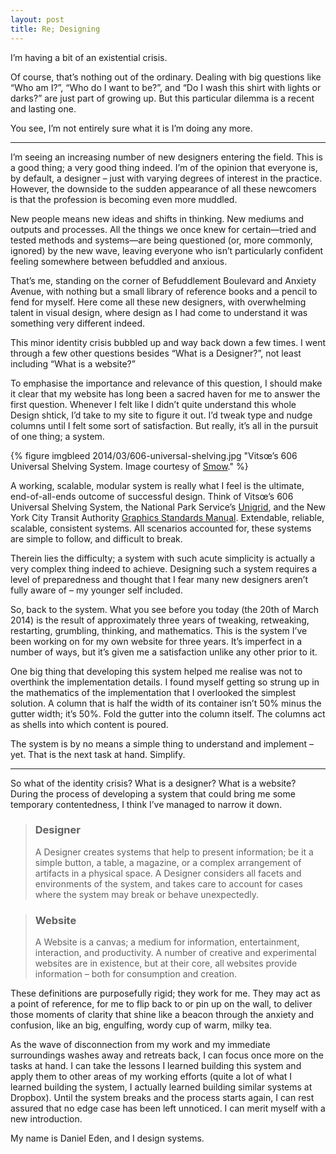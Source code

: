 ```yaml
---
layout: post
title: Re; Designing
---
```


I’m having a bit of an existential crisis.

Of course, that’s nothing out of the ordinary. Dealing with big questions like “Who am I?”, “Who do I want to be?”, and “Do I wash this shirt with lights or darks?” are just part of growing up. But this particular dilemma is a recent and lasting one.

You see, I’m not entirely sure what it is I’m doing any more.

* * *

I’m seeing an increasing number of new designers entering the field. This is a good thing; a very good thing indeed. I’m of the opinion that everyone is, by default, a designer – just with varying degrees of interest in the practice. However, the downside to the sudden appearance of all these newcomers is that the profession is becoming even more muddled.

New people means new ideas and shifts in thinking. New mediums and outputs and processes. All the things we once knew for certain—tried and tested methods and systems—are being questioned (or, more commonly, ignored) by the new wave, leaving everyone who isn’t particularly confident feeling somewhere between befuddled and anxious.

That’s me, standing on the corner of Befuddlement Boulevard and Anxiety Avenue, with nothing but a small library of reference books and a pencil to fend for myself. Here come all these new designers, with overwhelming talent in visual design, where design as I had come to understand it was something very different indeed.

This minor identity crisis bubbled up and way back down a few times. I went through a few other questions besides “What is a Designer?”, not least including “What is a website?”

To emphasise the importance and relevance of this question, I should make it clear that my website has long been a sacred haven for me to answer the first question. Whenever I felt like I didn’t quite understand this whole Design shtick, I’d take to my site to figure it out. I’d tweak type and nudge columns until I felt some sort of satisfaction. But really, it’s all in the pursuit of one thing; a system.

{% figure imgbleed 2014/03/606-universal-shelving.jpg "Vitsœ’s 606 Universal Shelving System. Image courtesy of [Smow](http://www.smow.com/blog/2010/05/smowoffline-dieter-rams-less-and-more/)." %}

A working, scalable, modular system is really what I feel is the ultimate, end-of-all-ends outcome of successful design. Think of Vitsœ’s 606 Universal Shelving System, the National Park Service’s [Unigrid](http://npshistory.com/brochures/unigrid/index.htm), and the New York City Transit Authority [Graphics Standards Manual](http://thestandardsmanual.com/). Extendable, reliable, scalable, consistent systems. All scenarios accounted for, these systems are simple to follow, and difficult to break.

Therein lies the difficulty; a system with such acute simplicity is actually a very complex thing indeed to achieve. Designing such a system requires a level of preparedness and thought that I fear many new designers aren’t fully aware of – my younger self included.

So, back to the system. What you see before you today (the 20th of March 2014) is the result of approximately three years of tweaking, retweaking, restarting, grumbling, thinking, and mathematics. This is the system I’ve been working on for my own website for three years. It’s imperfect in a number of ways, but it’s given me a satisfaction unlike any other prior to it.

One big thing that developing this system helped me realise was not to overthink the implementation details. I found myself getting so strung up in the mathematics of the implementation that I overlooked the simplest solution. A column that is half the width of its container isn’t 50% minus the gutter width; it’s 50%. Fold the gutter into the column itself. The columns act as shells into which content is poured.

The system is by no means a simple thing to understand and implement – yet. That is the next task at hand. Simplify.

* * *

So what of the identity crisis? What is a designer? What is a website? During the process of developing a system that could bring me some temporary contentedness, I think I’ve managed to narrow it down.

> ### Designer
> A Designer creates systems that help to present information; be it a simple button, a table, a magazine, or a complex arrangement of artifacts in a physical space. A Designer considers all facets and environments of the system, and takes care to account for cases where the system may break or behave unexpectedly.

> ### Website
> A Website is a canvas; a medium for information, entertainment, interaction, and productivity. A number of creative and experimental websites are in existence, but at their core, all websites provide information – both for consumption and creation.

These definitions are purposefully rigid; they work for me. They may act as a point of reference, for me to flip back to or pin up on the wall, to deliver those moments of clarity that shine like a beacon through the anxiety and confusion, like an big, engulfing, wordy cup of warm, milky tea.

As the wave of disconnection from my work and my immediate surroundings washes away and retreats back, I can focus once more on the tasks at hand. I can take the lessons I learned building this system and apply them to other areas of my working efforts (quite a lot of what I learned building the system, I actually learned building similar systems at Dropbox). Until the system breaks and the process starts again, I can rest assured that no edge case has been left unnoticed. I can merit myself with a new introduction.

My name is Daniel Eden, and I design systems.
